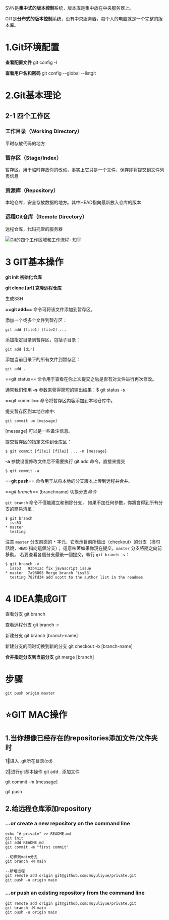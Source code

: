 



SVN是**集中式的版本控制**系统，版本库是集中放在中央服务器上。

GIT是**分布式的版本控制**系统，没有中央服务器，每个人的电脑就是一个完整的版本库。



# 1.Git环境配置

**查看配置文件**
git config -l

**查看用户名和密码**
git config --global --listgit 



# 2.Git基本理论

## 2-1 四个工作区

### 工作目录（Working Directory）

平时存放代码的地方

### 暂存区（Stage/Index）

暂存区，用于临时存放你的改动，事实上它只是一个文件，保存即将提交到文件列表信息

### 资源库（Repository）

本地仓库，安全存放数据的地方。其中HEAD指向最新放入仓库的版本

### 远程Git仓库（Remote Directory）

远程仓库，代码托管的服务器

![Git的四个工作区域和工作流程- 知乎](https://pic2.zhimg.com/v2-948b88649b9f68bffe8cdf0daefc0401_b.jpg)



# 3 GIT基本操作

**git init 初始化仓库**

**git clone [url] 克隆远程仓库**

生成SSH

**==git add==** 命令可将该文件添加到暂存区。

添加一个或多个文件到暂存区：

```
git add [file1] [file2] ...
```

添加指定目录到暂存区，包括子目录：

```
git add [dir]
```

添加当前目录下的所有文件到暂存区：

```
git add .
```



==git status== 命令用于查看在你上次提交之后是否有对文件进行再次修改。

通常我们使用 **-s** 参数来获得简短的输出结果：$ git status -s

==git commit== 命令将暂存区内容添加到本地仓库中。

提交暂存区到本地仓库中:

```
git commit -m [message]
```

[message] 可以是一些备注信息。

提交暂存区的指定文件到仓库区：

```
$ git commit [file1] [file2] ... -m [message]
```

**-a** 参数设置修改文件后不需要执行 git add 命令，直接来提交

```
$ git commit -a
```



==**git push**== 命令用于从将本地的分支版本上传到远程并合并。



*==git branch==* (branchname) 切换分支*命令*

`git branch` 命令不僅能建立和刪除分支， 如果不加任何參數，你將會得到所有分支的簡易清單：

```console
$ git branch
  iss53
* master
  testing
```

注意 `master` 分支前面的 `*` 字元，它表示目前所檢出（checkout）的分支（換句話說，`HEAD` 指向這個分支）； 這意味著如果你現在提交，`master` 分支將隨之向前移動。 若要查看各個分支最後一個提交，執行 `git branch -v`：

```console
$ git branch -v
  iss53   93b412c fix javascript issue
* master  7a98805 Merge branch 'iss53'
  testing 782fd34 add scott to the author list in the readmes
```

# 4 IDEA集成GIT

查看分支
git branch

查看远程分支
git branch -r

新建分支
git branch [branch-name]

新建分支的同时切换到新的分支
git checkout -b  [branch-name]

**合并指定分支到当前分支**
git merge [branch]

# 步骤

```
git push origin master
```





# ⭐️GIT MAC操作

## 1.当你想像已经存在的repositories添加文件/文件夹时

1⃣️进入 .git所在目录(cd)

2⃣️进行git基本操作
git add . 添加文件

git commit -m [message]

git push

## 2.给远程仓库添加repository

### …or create a new repository on the command line

```
echo "# private" >> README.md
git init
git add README.md
git commit -m "first commit"

--切换到main分支
git branch -M main

--新增远程
git remote add origin git@github.com:muyuliyue/private.git
git push -u origin main
```

### …or push an existing repository from the command line

```
git remote add origin git@github.com:muyuliyue/private.git
git branch -M main
git push -u origin main
```

